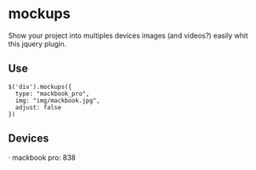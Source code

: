 # mockups
Show your project into multiples devices images (and videos?) easily whit this jquery plugin.

## Use

```
$('div').mockups({
  type: "mackbook_pro",
  img: "img/mackbook.jpg",
  adjust: false
})
```

## Devices
· mackbook pro: 838
